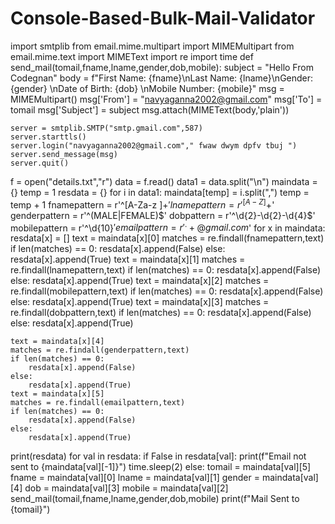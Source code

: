 # Console-Based-Bulk-Mail-Validator
import smtplib
from email.mime.multipart import MIMEMultipart
from email.mime.text import MIMEText
import re
import time
def send_mail(tomail,fname,lname,gender,dob,mobile):
    subject = "Hello From Codegnan"
    body = f"First Name: {fname}\nLast Name: {lname}\nGender: {gender} \nDate of Birth: {dob} \nMobile Number: {mobile}"
    msg = MIMEMultipart()
    msg['From'] = "navyaganna2002@gmail.com"
    msg['To'] = tomail
    msg['Subject'] = subject
    msg.attach(MIMEText(body,'plain'))

    server = smtplib.SMTP("smtp.gmail.com",587)
    server.starttls()
    server.login("navyaganna2002@gmail.com"," fwaw dwym dpfv tbuj ")
    server.send_message(msg)
    server.quit()
f = open("details.txt","r")
data = f.read()
data1 = data.split("\n")
maindata = {}
temp = 1
resdata = {}
for i in data1:
    maindata[temp] = i.split(",")
    temp = temp + 1
fnamepattern = r'^[A-Za-z ]+$'
lnamepattern = r'^[A-Z]+$'
genderpattern = r'^(MALE|FEMALE)$'
dobpattern = r'^\d{2}-\d{2}-\d{4}$'
mobilepattern = r'^\d{10}$'
emailpattern = r'^.+@gmail.com$'
for x in maindata:
    resdata[x] = []
    text = maindata[x][0]
    matches = re.findall(fnamepattern,text)
    if len(matches) == 0:
        resdata[x].append(False)
    else:
        resdata[x].append(True)
    text = maindata[x][1]
    matches = re.findall(lnamepattern,text)
    if len(matches) == 0:
        resdata[x].append(False)
    else:
        resdata[x].append(True)
    text = maindata[x][2]
    matches = re.findall(mobilepattern,text)
    if len(matches) == 0:
        resdata[x].append(False)
    else:
        resdata[x].append(True)
    text = maindata[x][3]
    matches = re.findall(dobpattern,text)
    if len(matches) == 0:
        resdata[x].append(False)
    else:
        resdata[x].append(True)

    text = maindata[x][4]
    matches = re.findall(genderpattern,text)
    if len(matches) == 0:
        resdata[x].append(False)
    else:
        resdata[x].append(True)
    text = maindata[x][5]
    matches = re.findall(emailpattern,text)
    if len(matches) == 0:
        resdata[x].append(False)
    else:
        resdata[x].append(True)
print(resdata)
for val in resdata:
    if False in resdata[val]:
        print(f"Email not sent to {maindata[val][-1]}")
        time.sleep(2)
    else:
        tomail = maindata[val][5]
        fname = maindata[val][0]
        lname = maindata[val][1]
        gender = maindata[val][4]
        dob = maindata[val][3]
        mobile = maindata[val][2]
        send_mail(tomail,fname,lname,gender,dob,mobile)
        print(f"Mail Sent to {tomail}")
